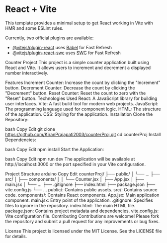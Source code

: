 # React + Vite

This template provides a minimal setup to get React working in Vite with HMR and some ESLint rules.

Currently, two official plugins are available:

- [@vitejs/plugin-react](https://github.com/vitejs/vite-plugin-react/blob/main/packages/plugin-react/README.md) uses [Babel](https://babeljs.io/) for Fast Refresh
- [@vitejs/plugin-react-swc](https://github.com/vitejs/vite-plugin-react-swc) uses [SWC](https://swc.rs/) for Fast Refresh


Counter Project
This project is a simple counter application built using React and Vite. It allows users to increment and decrement a displayed number interactively.

Features
Increment Counter: Increase the count by clicking the "Increment" button.
Decrement Counter: Decrease the count by clicking the "Decrement" button.
Reset Counter: Reset the count to zero with the "Reset" button.
Technologies Used
React: A JavaScript library for building user interfaces.
Vite: A fast build tool for modern web projects.
JavaScript: The programming language used for component logic.
HTML: The structure of the application.
CSS: Styling for the application.
Installation
Clone the Repository:

bash
Copy
Edit
git clone https://github.com/KiranPrajapati2003/counterProj.git
cd counterProj
Install Dependencies:

bash
Copy
Edit
npm install
Start the Application:

bash
Copy
Edit
npm run dev
The application will be available at http://localhost:3000 or the port specified in your Vite configuration.

Project Structure
arduino
Copy
Edit
counterProj/
├── public/
│   └── ...
├── src/
│   ├── components/
│   │   └── Counter.jsx
│   ├── App.jsx
│   ├── main.jsx
│   └── ...
├── .gitignore
├── index.html
├── package.json
├── vite.config.js
└── ...
public/: Contains public assets.
src/: Contains source code.
components/: Contains React components.
App.jsx: Main application component.
main.jsx: Entry point of the application.
.gitignore: Specifies files to ignore in the repository.
index.html: The main HTML file.
package.json: Contains project metadata and dependencies.
vite.config.js: Vite configuration file.
Contributing
Contributions are welcome! Please fork the repository and submit a pull request for any improvements or bug fixes.

License
This project is licensed under the MIT License. See the LICENSE file for details.
